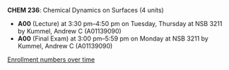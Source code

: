 **CHEM 236**: Chemical Dynamics on Surfaces (4 units)

- **A00** (Lecture) at 3:30 pm–4:50 pm on Tuesday, Thursday at NSB 3211 by Kummel, Andrew C (A01139090)
- **A00** (Final Exam) at 3:00 pm–5:59 pm on Monday at NSB 3211 by Kummel, Andrew C (A01139090)

[Enrollment numbers over time](./CHEM236.tsv)
